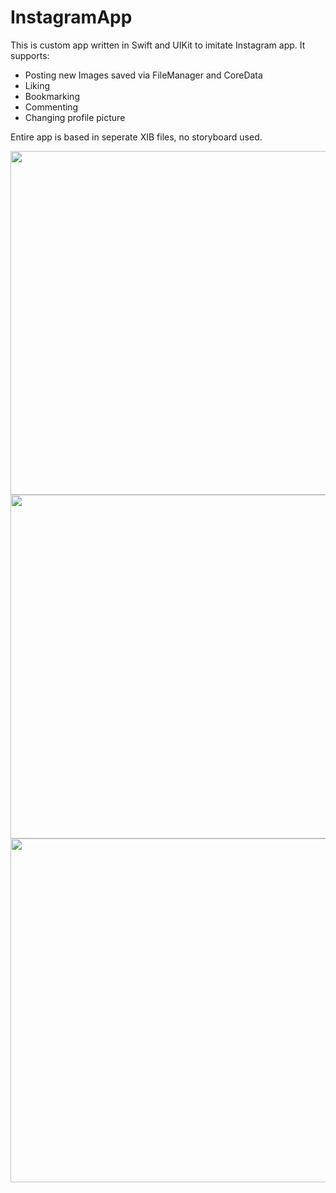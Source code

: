 # InstagramApp

This is custom app written in Swift and UIKit to imitate Instagram app. It supports:


<ul>
<li>Posting new Images saved via FileManager and CoreData</li>
<li>Liking</li>
<li>Bookmarking</li>
<li>Commenting</li>
<li>Changing profile picture</li>
</ul>

<p>
  Entire app is based in seperate XIB files, no storyboard used. 
</p>

<p align="center">
  <img height="550" src="https://user-images.githubusercontent.com/15315282/100446635-6feac900-30af-11eb-8622-ba9fe2e6a547.gif">
  <img height="550" src="https://user-images.githubusercontent.com/15315282/100447040-22bb2700-30b0-11eb-82e4-965f4c227901.png">
  <img height="550" src="https://user-images.githubusercontent.com/15315282/100447048-26e74480-30b0-11eb-949d-46fbb060036f.png">
</p>
